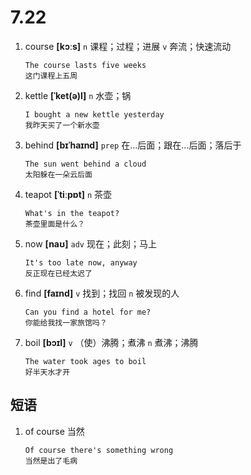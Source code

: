 # 7.22

1. course **[kɔːs]** `n` 课程；过程；进展 `v` 奔流；快速流动

   ```
   The course lasts five weeks
   这门课程上五周
   ```

2. kettle **[ˈket(ə)l]** `n` 水壶；锅

   ```
   I bought a new kettle yesterday
   我昨天买了一个新水壶
   ```

3. behind **[bɪˈhaɪnd]** `prep` 在...后面；跟在...后面；落后于

   ```
   The sun went behind a cloud
   太阳躲在一朵云后面
   ```

4. teapot **[ˈtiːpɒt]** `n` 茶壶

   ```
   What's in the teapot?
   茶壶里面是什么？
   ```

5. now **[naʊ]** `adv` 现在；此刻；马上

   ```
   It's too late now, anyway
   反正现在已经太迟了
   ```

6. find **[faɪnd]** `v` 找到；找回 `n` 被发现的人

   ```
   Can you find a hotel for me?
   你能给我找一家旅馆吗？
   ```

7. boil **[bɔɪl]** `v` （使）沸腾；煮沸 `n` 煮沸；沸腾

   ```
   The water took ages to boil
   好半天水才开
   ```

## 短语

1. of course 当然

   ```
   Of course there's something wrong
   当然是出了毛病
   ```

